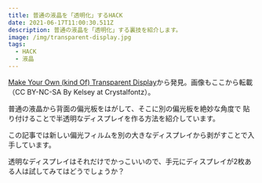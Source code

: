 ```yaml
---
title: 普通の液晶を「透明化」するHACK
date: 2021-06-17T11:00:30.511Z
description: 普通の液晶を「透明化」する裏技を紹介します。
image: /img/transparent-display.jpg
tags:
  - HACK
  - 液晶
---
```

[Make Your Own (kind Of) Transparent Display](https://www.instructables.com/Make-Your-Own-kind-Of-Transparent-Display/)から発見。画像もここから転載（CC BY-NC-SA By Kelsey at Crystalfontz）。

普通の液晶から背面の偏光板をはがして、そこに別の偏光板を絶妙な角度で
貼り付けることで半透明なディスプレイを作る方法を紹介しています。

この記事では新しい偏光フィルムを別の大きなディスプレイから剥がすことで入手しています。

透明なディスプレイはそれだけでかっこいいので、手元にディスプレイが2枚ある人は試してみてはどうでしょうか？
